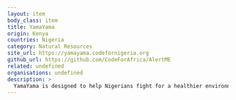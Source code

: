 ```yaml
---
layout: item
body_class: item
title: YamaYama
origin: Kenya
countries: Nigeria
category: Natural Resources
site_url: https://yamayama.codefornigeria.org
github_url: https://github.com/CodeForAfrica/AlertME
related: undefined
organisations: undefined
description: >
  YamaYama is designed to help Nigerians fight for a healthier environment. The platform helps citizens check whether garbage dumps in their neighbourhood are legal and -- if not -- helps citizens alert the authorities.
---
```

